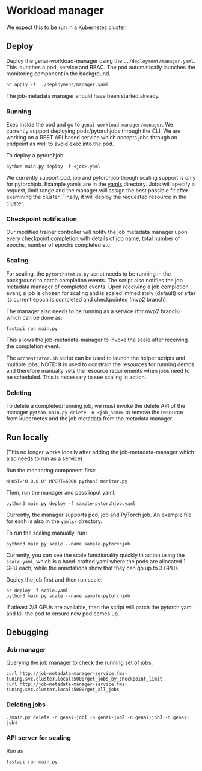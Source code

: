 # Workload manager

We expect this to be run in a Kubernetes cluster.

## Deploy

Deploy the genai-workload-manager using the `../deployment/manager.yaml`. This launches a pod, service and RBAC. The pod automatically launches the monitoring component in the background.

```
oc apply -f ../deployment/manager.yaml
```

The job-metadata manager should have been started already.

### Running

Exec inside the pod and go to `genai-workload-manager/manager`. We currently support deploying pods/pytorchjobs through the CLI. We are working on a REST API based service which accepts jobs through an endpoint as well to avoid exec into the pod.

To deploy a pytorchjob:

```
python main.py deploy -f <job>.yaml
```

We currently support pod, job and pytorchjob though scaling support is only for pytorchjob. Example yamls are in the [yamls](./yamls) directory. Jobs will specify a request, limit range and the manager will assign the best possible fit after examining the cluster. Finally, it will deploy the requested resource in the cluster.

### Checkpoint notification
Our modified trainer controller will notify the job metadata manager upon every checkpoint completion with details of job name, total number of epochs,  number of epochs completed etc.

### Scaling

For scaling, the `pytorchstatus.py` script needs to be running in the background to catch completion events. The script also notifies the job metadata manager of completed events.
Upon receiving a job completion event, a job is chosen for scaling and is scaled immediately (default) or after its current epoch is completed and checkpointed (mvp2 branch).

The manager also needs to be running as a service (for mvp2 branch) which can be done as:
```
fastapi run main.py
```

This allows the job-metadata-manager to invoke the scale after receiving the completion event.

The `orchestrator.sh` script can be used to launch the helper scripts and multiple jobs. NOTE: It is used to constrain the resources for running demos and therefore manually sets the resource requirements when jobs need to be scheduled. This is necessary to see scaling in action.

### Deleting
To delete a completed/running job, we must invoke the delete API of the manager `python main.py delete -n <job_name>` to remove the resource from kubernetes and the job metadata from the metadata manager.

## Run locally
(This no longer works locally after adding the job-metadata-manager which also needs to run as a service)

Run the monitoring component first:
```
MHOST='0.0.0.0' MPORT=6000 python3 monitor.py
```

Then, run the manager and pass input yaml:
```
python3 main.py deploy -f sample-pytorchjob.yaml
```

Currently, the manager supports pod, job and PyTorch job. An example file for each is also in the `yamls/` directory.

To run the scaling manually, run:
```
python3 main.py scale --name sample-pytorchjob
```

Currently, you can see the scale functionality quickly in action using the `scale.yaml`, which is a hand-crafted yaml where the pods are allocated 1 GPU each, while the annotations show that they can go up to 3 GPUs.

Deploy the job first and then run scale:
```
oc deploy -f scale.yaml
python3 main.py scale --name sample-pytorchjob
```

If atleast 2/3 GPUs are available, then the script will patch the pytorch yaml and kill the pod to ensure new pod comes up.

## Debugging 
### Job manager 

Querying the job manager to check the running set of jobs:

```
curl http://job-metadata-manager-service.fms-tuning.svc.cluster.local:5000/get_jobs_by_checkpoint_limit
curl http://job-metadata-manager-service.fms-tuning.svc.cluster.local:5000/get_all_jobs
```

### Deleting jobs
```
./main.py delete -n genai-job1 -n genai-job2 -n genai-job3 -n genai-job4
```


### API server for scaling
Run as 
```
fastapi run main.py
```

